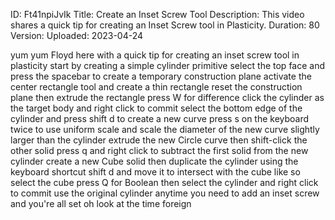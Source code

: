 ID: Ft41npiJvIk
Title: Create an Inset Screw Tool
Description: This video shares a quick tip for creating an Inset Screw tool in Plasticity.
Duration: 80
Version: 
Uploaded: 2023-04-24

yum yum
Floyd here with a quick tip for creating
an inset screw tool in plasticity start
by creating a simple cylinder primitive
select the top face and press the
spacebar to create a temporary
construction plane activate the center
rectangle tool and create a thin
rectangle reset the construction plane
then extrude the rectangle press W for
difference click the cylinder as the
target body and right click to commit
select the bottom edge of the cylinder
and press shift d to create a new curve
press s on the keyboard twice to use
uniform scale and scale the diameter of
the new curve slightly larger than the
cylinder extrude the new Circle curve
then shift-click the other solid press q
and right click to subtract the first
solid from the new cylinder create a new
Cube solid then duplicate the cylinder
using the keyboard shortcut shift d and
move it to intersect with the cube like
so select the cube press Q for Boolean
then select the cylinder and right click
to commit use the original cylinder
anytime you need to add an inset screw
and you're all set oh look at the time
foreign
